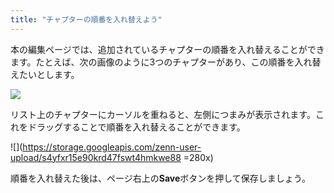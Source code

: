```yaml
---
title: "チャプターの順番を入れ替えよう"
---
```

本の編集ページでは、追加されているチャプターの順番を入れ替えることができます。たとえば、次の画像のように3つのチャプターがあり、この順番を入れ替えたいとします。

![](https://storage.googleapis.com/zenn-user-upload/4ox8ojmxtezspd42d8johp5xkspc)

リスト上のチャプターにカーソルを重ねると、左側につまみが表示されます。これをドラッグすることで順番を入れ替えることができます。

![](https://storage.googleapis.com/zenn-user-upload/s4yfxr15e90krd47fswt4hmkwe88 =280x)

順番を入れ替えた後は、ページ右上の**Save**ボタンを押して保存しましょう。